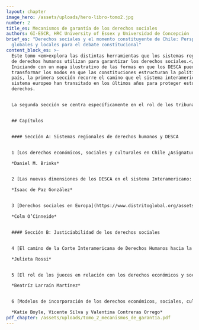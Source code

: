 ```yaml
---
layout: chapter
image_hero: /assets/uploads/hero-libro-tomo2.jpg
number: 2
title_es: Mecanismos de garantía de los derechos sociales
authors: GI-ESCR, HRC University of Essex y Universidad de Concepción
brief_es: "Derechos sociales y el momento constituyente de Chile: Perspectivas
  globales y locales para el debate constitucional"
content_block_es: >-
  Este tomo <em>explora las distintas herramientas que los sistemas regionales
  de derechos humanos utilizan para garantizar los derechos sociales.</em>
  Iniciando con un mapa ilustrativo de las formas en que los DESCA pueden
  transformar los modos en que las constituciones estructuran la política de un
  país, la primera sección recorre el camino que el sistema interamericano y el
  sistema europeo han transitado en los últimos años para proteger estos
  derechos.


  La segunda sección se centra específicamente en el rol de los tribunales –tanto regionales como nacionales– en la garantía de los derechos sociales: la denominada “justiciabilidad”. Aquí se presentan diversas posturas sobre el rol que los jueces pueden y deben tener en el respeto, protección y garantía de los derechos sociales, y los impactos que las diversas formas de incorporación del derecho internacional en la Constitución pueden tener sobre la función judicial.


  ## Capítulos


  #### Sección A: Sistemas regionales de derechos humanos y DESCA


  1 [Los derechos económicos, sociales y culturales en Chile ¿Asignatura pendiente?](https://www.distritoglobal.org/assets/uploads/brinks_los_derechos_econo%CC%81micos_sociales_y_culturales_en_chile.pdf)

  *Daniel M. Brinks*


  2 [Las nuevas dimensiones de los DESCA en el sistema Interamericano: Vectores imprescindibles para el proceso constituyente de Chile 2021](https://www.distritoglobal.org/assets/uploads/de_paz_las_nuevas_dimensiones_de_los_desca_en_el_sistema_interamericano.pdf).

  *Isaac de Paz González*


  3 [Derechos sociales en Europa](https://www.distritoglobal.org/assets/uploads/ocinneide_derechos_sociales_en_europa.pdf).

  *Colm O’Cinneide*


  #### Sección B: Justiciabilidad de los derechos sociales


  4 [El camino de la Corte Interamericana de Derechos Humanos hacia la justiciabilidad directa de los DESCA y su impacto en los ordenamientos jurídicos nacionales](https://www.distritoglobal.org/assets/uploads/rossi_el_camino_de_la_corte_idh_hacia_la_justiciabilidad_directa_de_los_desca.pdf).

  *Julieta Rossi*


  5 [El rol de los jueces en relación con los derechos económicos y sociales](https://www.distritoglobal.org/assets/uploads/larrai%CC%81n_el_rol_de_los_jueces_en_relacio%CC%81n_con_los_derechos_econo%CC%81micos_y_sociales.pdf).

  *Beatríz Larraín Martínez*


  6 [Modelos de incorporación de los derechos económicos, sociales, culturales y ambientales: Aprendizajes para el proceso constituyente chileno](https://www.distritoglobal.org/assets/uploads/boyle_modelos_de_incorporacio%CC%81n_de_los_derechos_econo%CC%81micos_sociales_culturales_y_ambientales.pdf).

  *Katie Boyle, Vicente Silva y Valentina Contreras Orrego*
pdf_chapter: /assets/uploads/tomo_2_mecanismos_de_garantía.pdf
---
```

